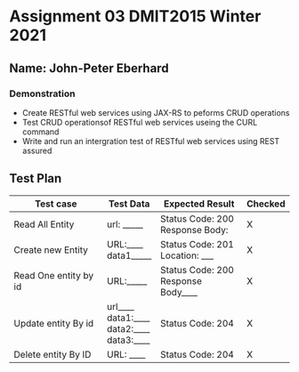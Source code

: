 # Assignment 03 DMIT2015 Winter 2021
## Name: John-Peter Eberhard


### Demonstration
 
 - Create RESTful web services using JAX-RS to peforms CRUD operations
 - Test CRUD operationsof RESTful web services useing the CURL command 
 - Write and run an intergration test of RESTful web services using REST assured


 ## Test Plan 

 | Test case | Test Data | Expected Result | Checked|
 | -------- | ------------------------| -------------| ---- |
 |Read All Entity | url: _____ | Status Code: 200 <br> Response Body: | X| 
 |Create new Entity | URL:____ <br> data1_____ | Status Code: 201 <br> Location: ___ | X|
 | Read One entity by id | URL:_____ | Status Code: 200 <br> Response Body____ |X|
 | Update entity By id | url____ <br> data1:____ <br> data2:____ <br> data3:____  | Status Code: 204 | X
 |Delete entity By ID | URL: ____ | Status Code: 204| X|
                        

